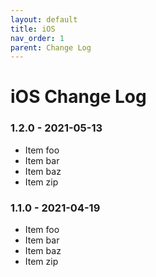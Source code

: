 ```yaml
---
layout: default
title: iOS
nav_order: 1
parent: Change Log
---
```


# iOS Change Log

### 1.2.0 - 2021-05-13

*   Item foo
*   Item bar
*   Item baz
*   Item zip

### 1.1.0 - 2021-04-19

*   Item foo
*   Item bar
*   Item baz
*   Item zip